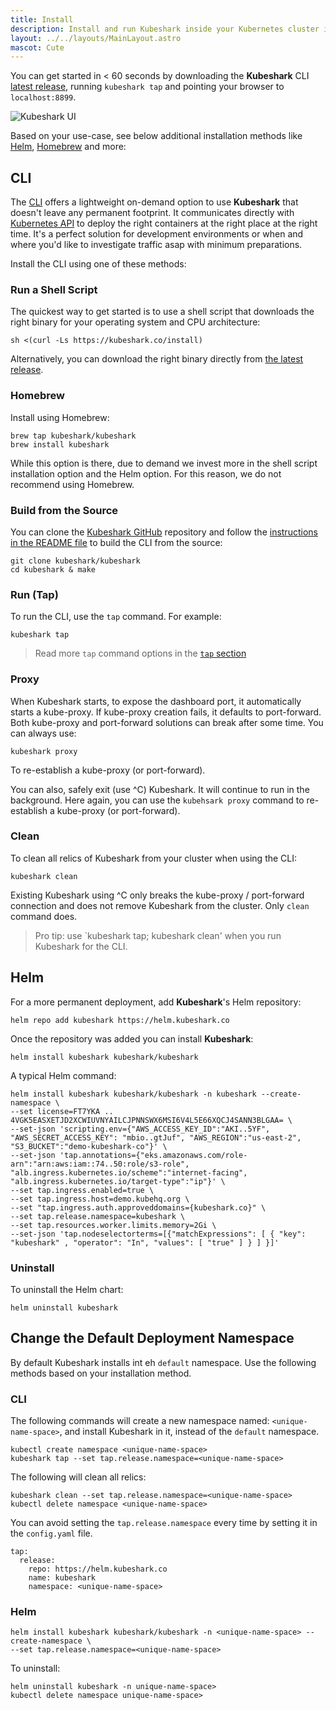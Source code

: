 ```yaml
---
title: Install
description: Install and run Kubeshark inside your Kubernetes cluster in seconds.
layout: ../../layouts/MainLayout.astro
mascot: Cute
---
```


You can get started in < 60 seconds by downloading the **Kubeshark** CLI [latest release](https://github.com/kubeshark/kubeshark/releases/latest), running `kubeshark tap` and pointing your browser to `localhost:8899`. 

![Kubeshark UI](/kubeshark-ui.png)

Based on your use-case, see below additional installation methods like [Helm](/en/install#helm), [Homebrew](/en/install#homebrew) and more:

## CLI
The [CLI](/en/anatomy_of_kubeshark#cli) offers a lightweight on-demand option to use **Kubeshark** that doesn't leave any permanent footprint. It communicates directly with [Kubernetes API](https://kubernetes.io/docs/concepts/overview/kubernetes-api/) to deploy the right containers at the right place at the right time. It's a perfect solution for development environments or when and where you'd like to investigate traffic asap with minimum preparations.

Install the CLI using one of these methods:
### Run a Shell Script

The quickest way to get started is to use a shell script that downloads the right binary for your operating system and CPU architecture:
```shell
sh <(curl -Ls https://kubeshark.co/install)
```
Alternatively, you can download the right binary directly from [the latest release](https://github.com/kubeshark/kubeshark/releases/latest).

### Homebrew

Install using Homebrew:
```shell
brew tap kubeshark/kubeshark
brew install kubeshark
```
While this option is there, due to demand we invest more in the shell script installation option and the Helm option. For this reason, we do not recommend using Homebrew. 

### Build from the Source

You can clone the [Kubeshark GitHub](https://github.com/kubeshark/kubeshark) repository and follow the [instructions in the README file](https://github.com/kubeshark/kubeshark#building-from-source) to build the CLI from the source:
```shell
git clone kubeshark/kubeshark
cd kubeshark & make
```
### Run (Tap)

To run the CLI, use the `tap` command. For example:
```shell
kubeshark tap
```
> Read more `tap` command options in the [`tap` section](/en/network_sniffing#the-tap-command)

### Proxy

When Kubeshark starts, to expose the dashboard port, it automatically starts a kube-proxy. If kube-proxy creation fails, it defaults to port-forward. Both kube-proxy and port-forward solutions can break after some time. You can always use: 
```shell
kubeshark proxy
```
To re-establish a kube-proxy (or port-forward).

You can also, safely exit (use ^C) Kubeshark. It will continue to run in the background. Here again, you can use the `kubehsark proxy` command to re-establish a kube-proxy (or port-forward).

### Clean

To clean all relics of Kubeshark from your cluster when using the CLI:
```shell
kubeshark clean
```

Existing Kubeshark using ^C only breaks the kube-proxy / port-forward connection and does not remove Kubeshark from the cluster. Only `clean` command does.

> Pro tip: use `kubeshark tap; kubeshark clean' when you run Kubeshark for the CLI.

## Helm

For a more permanent deployment, add **Kubeshark**'s Helm repository:
```shell
helm repo add kubeshark https://helm.kubeshark.co
```
Once the repository was added you can install **Kubeshark**:
```shell 
helm install kubeshark kubeshark/kubeshark
```

A typical Helm command:
```shell
helm install kubeshark kubeshark/kubeshark -n kubeshark --create-namespace \
--set license=FT7YKA .. 4VGK5EASXETJD2XCWIUVNYAILCJPNNSWX6MSI6V4L5E66XQCJ4SANN3BLGAA= \
--set-json 'scripting.env={"AWS_ACCESS_KEY_ID":"AKI..5YF", "AWS_SECRET_ACCESS_KEY": "mbio..gtJuf", "AWS_REGION":"us-east-2", "S3_BUCKET":"demo-kubeshark-co"}' \
--set-json 'tap.annotations={"eks.amazonaws.com/role-arn":"arn:aws:iam::74..50:role/s3-role", "alb.ingress.kubernetes.io/scheme":"internet-facing", "alb.ingress.kubernetes.io/target-type":"ip"}' \
--set tap.ingress.enabled=true \
--set tap.ingress.host=demo.kubehq.org \
--set "tap.ingress.auth.approveddomains={kubeshark.co}" \
--set tap.release.namespace=kubeshark \
--set tap.resources.worker.limits.memory=2Gi \
--set-json 'tap.nodeselectorterms=[{"matchExpressions": [ { "key": "kubeshark" , "operator": "In", "values": [ "true" ] } ] }]'
```

### Uninstall

To uninstall the Helm chart:
```shell
helm uninstall kubeshark
```

## Change the Default Deployment Namespace

By default Kubeshark installs int eh `default` namespace. Use the following methods based on your installation method.

### CLI

The following commands will create a new namespace named: `<unique-name-space>`, and install Kubeshark in it, instead of the `default` namespace.

```shell
kubectl create namespace <unique-name-space>
kubeshark tap --set tap.release.namespace=<unique-name-space>
```

The following will clean all relics:

```shell
kubeshark clean --set tap.release.namespace=<unique-name-space>
kubectl delete namespace <unique-name-space>
```

You can avoid setting the `tap.release.namespace` every time by setting it in the `config.yaml` file.
```shell
tap:
  release:
    repo: https://helm.kubeshark.co
    name: kubeshark
    namespace: <unique-name-space>
```
### Helm

```shell
helm install kubeshark kubeshark/kubeshark -n <unique-name-space> --create-namespace \
--set tap.release.namespace=<unique-name-space>
```

To uninstall:
```shell
helm uninstall kubeshark -n unique-name-space>
kubectl delete namespace unique-name-space>
```